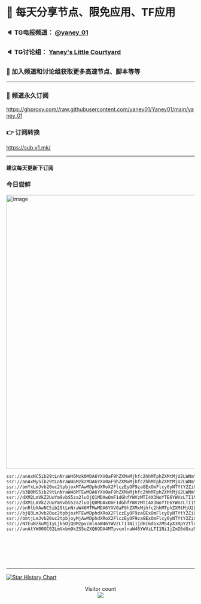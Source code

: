 # 🚀 每天分享节点、限免应用、TF应用
### 🔈 TG电报频道： [@yaney_01](https://t.me/yaney_01) 
### 🔈 TG讨论组： [Yaney's Little Courtyard](https://t.me/+caB8IkK7JvMzM2I1)
### 🔔 加入频道和讨论组获取更多高速节点、脚本等等  
***
### 🔗  频道永久订阅
   https://ghproxy.com//raw.githubusercontent.com/yaney01/Yaney01/main/yaney_01
### 👉  订阅转换
   https://sub.v1.mk/
***
#### 建议每天更新下订阅
### 今日尝鲜
<img width="729" alt="image" src="https://user-images.githubusercontent.com/53202722/235031642-2f4c277a-47db-42a8-94f5-9b7888fd412c.png">


```
ssr://anAxNC5ib29tLnNraW46Mzk0MDA6YXV0aF9hZXMxMjhfc2hhMTphZXMtMjU2LWNmYjpodHRwX3NpbXBsZTpWV3M1TWtOVC8_cmVtYXJrcz04Si1IcVBDZmg3TmZRMDVmNUxpdDVadTlYemcmcHJvdG9wYXJhbT1Nall5TXpZMU9uVTVRMmxCYWcmb2Jmc3BhcmFtPVpHOTNibXh2WVdRdWQybHVaRzkzYzNWd1pHRjBaUzVqYjIwJmdyb3VwPWFIUjBjSE02THk5Mk1uSmhlWE5sTG1OdmJR
ssr://anAxMy5ib29tLnNraW46MzkzMDA6YXV0aF9hZXMxMjhfc2hhMTphZXMtMjU2LWNmYjpodHRwX3NpbXBsZTpWV3M1TWtOVC8_cmVtYXJrcz04Si1IcVBDZmg3TmZRMDVmNUxpdDVadTlYemsmcHJvdG9wYXJhbT1Nall5TXpZMU9uVTVRMmxCYWcmb2Jmc3BhcmFtPVpHOTNibXh2WVdRdWQybHVaRzkzYzNWd1pHRjBaUzVqYjIwJmdyb3VwPWFIUjBjSE02THk5Mk1uSmhlWE5sTG1OdmJR
ssr://bmYxLmJvb20uc2tpbjoxMTAwMDphdXRoX2FlczEyOF9zaGExOmFlcy0yNTYtY2ZiOmh0dHBfc2ltcGxlOlZXczVNa05ULz9yZW1hcmtzPThKLUhxUENmaDdOZlEwNWY1TGl0NVp1OVh6RXcmcHJvdG9wYXJhbT1Nall5TXpZMU9uVTVRMmxCYWcmb2Jmc3BhcmFtPVpHOTNibXh2WVdRdWQybHVaRzkzYzNWd1pHRjBaUzVqYjIwJmdyb3VwPWFIUjBjSE02THk5Mk1uSmhlWE5sTG1OdmJR
ssr://b3B0MS5ib29tLnNraW46MTEwMDA6YXV0aF9hZXMxMjhfc2hhMTphZXMtMjU2LWNmYjpodHRwX3NpbXBsZTpWV3M1TWtOVC8_cmVtYXJrcz04Si1IcVBDZmg3TmZRMDVmNUxpdDVadTlYemMmcHJvdG9wYXJhbT1Nall5TXpZMU9uVTVRMmxCYWcmb2Jmc3BhcmFtPVpHOTNibXh2WVdRdWQybHVaRzkzYzNWd1pHRjBaUzVqYjIwJmdyb3VwPWFIUjBjSE02THk5Mk1uSmhlWE5sTG1OdmJR
ssr://dXM2LmVkZ2UuYm9vbS5za2luOjQ1MDAwOmF1dGhfYWVzMTI4X3NoYTE6YWVzLTI1Ni1jZmI6aHR0cF9zaW1wbGU6VldzNU1rTlQvP3JlbWFya3M9OEotSHFQQ2ZoN05mUTA1ZjVMaXQ1WnU5WHpFMSZwcm90b3BhcmFtPU1qWXlNelkxT25VNVEybEJhZyZvYmZzcGFyYW09Wkc5M2JteHZZV1F1ZDJsdVpHOTNjM1Z3WkdGMFpTNWpiMjAmZ3JvdXA9YUhSMGNITTZMeTkyTW5KaGVYTmxMbU52YlE
ssr://dXM1LmVkZ2UuYm9vbS5za2luOjQ0MDAxOmF1dGhfYWVzMTI4X3NoYTE6YWVzLTI1Ni1jZmI6aHR0cF9zaW1wbGU6VldzNU1rTlQvP3JlbWFya3M9OEotSHFQQ2ZoN05mUTA1ZjVMaXQ1WnU5WHpFMiZwcm90b3BhcmFtPU1qWXlNelkxT25VNVEybEJhZyZvYmZzcGFyYW09Wkc5M2JteHZZV1F1ZDJsdVpHOTNjM1Z3WkdGMFpTNWpiMjAmZ3JvdXA9YUhSMGNITTZMeTkyTW5KaGVYTmxMbU52YlE
ssr://bnRlbXAwNC5ib29tLnNraW46MTMwMDA6YXV0aF9hZXMxMjhfc2hhMTphZXMtMjU2LWNmYjpodHRwX3NpbXBsZTpWV3M1TWtOVC8_cmVtYXJrcz04Si1IcVBDZmg3TmZRMDVmNUxpdDVadTlYelkmcHJvdG9wYXJhbT1Nall5TXpZMU9uVTVRMmxCYWcmb2Jmc3BhcmFtPVpHOTNibXh2WVdRdWQybHVaRzkzYzNWd1pHRjBaUzVqYjIwJmdyb3VwPWFIUjBjSE02THk5Mk1uSmhlWE5sTG1OdmJR
ssr://bjQ3LmJvb20uc2tpbjozMTEwMDphdXRoX2FlczEyOF9zaGExOmFlcy0yNTYtY2ZiOmh0dHBfc2ltcGxlOlZXczVNa05ULz9yZW1hcmtzPThKLUhxUENmaDdOZlEwNWY1TGl0NVp1OVh6RXkmcHJvdG9wYXJhbT1Nall5TXpZMU9uVTVRMmxCYWcmb2Jmc3BhcmFtPVpHOTNibXh2WVdRdWQybHVaRzkzYzNWd1pHRjBaUzVqYjIwJmdyb3VwPWFIUjBjSE02THk5Mk1uSmhlWE5sTG1OdmJR
ssr://bmtjLmJvb20uc2tpbjoyMjAwMDphdXRoX2FlczEyOF9zaGExOmFlcy0yNTYtY2ZiOmh0dHBfc2ltcGxlOlZXczVNa05ULz9yZW1hcmtzPThKLUhxUENmaDdOZlEwNWY1TGl0NVp1OVh6RXomcHJvdG9wYXJhbT1Nall5TXpZMU9uVTVRMmxCYWcmb2Jmc3BhcmFtPVpHOTNibXh2WVdRdWQybHVaRzkzYzNWd1pHRjBaUzVqYjIwJmdyb3VwPWFIUjBjSE02THk5Mk1uSmhlWE5sTG1OdmJR
ssr://NTEuNzkuMjIyLjk5OjQ0MzpvcmlnaW46YWVzLTI1Ni1jdHI6dGxzMS4yX3RpY2tldF9hdXRoOllubHdZWE56WlhJeU1ESXdjWGRsY25SNS8_cmVtYXJrcz04Si1IdVBDZmg2eGZVMGRmNXBhdzVZcWc1WjJoWHpFMCZwcm90b3BhcmFtPSZvYmZzcGFyYW09Jmdyb3VwPWFIUjBjSE02THk5Mk1uSmhlWE5sTG1OdmJR
ssr://anAtYW00OC02LmVxbm9kZS5uZXQ6ODA4MTpvcmlnaW46YWVzLTI1Ni1jZmI6dGxzMS4yX3RpY2tldF9hdXRoOlpVRnZhMkpoUkU0Mi8_cmVtYXJrcz04Si1Icl9DZmg3VmZTbEJmNXBlbDVweXNYelEmcHJvdG9wYXJhbT0mb2Jmc3BhcmFtPSZncm91cD1hSFIwY0hNNkx5OTJNbkpoZVhObExtTnZiUQ







```

***

[![Star History Chart](https://api.star-history.com/svg?repos=yaney01/Yaney01&type=Date)](https://star-history.com/#yaney01/Yaney01&Date)


<p align="center"> 
  Visitor count<br>
  <img src="https://profile-counter.glitch.me/yaney01/count.svg" />
</p>
